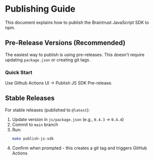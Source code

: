 # Publishing Guide

This document explains how to publish the Braintrust JavaScript SDK to npm.

## Pre-Release Versions (Recommended)

The easiest way to publish is using pre-releases. This doesn't require updating `package.json` or creating git tags.

### Quick Start

Use Github Actions UI -> Publish JS SDK Pre-release.

## Stable Releases

For stable releases (published to `@latest`):

1. Update version in `js/package.json` (e.g., `0.4.3` → `0.4.4`)
2. Commit to `main` branch
3. Run:
   ```bash
   make publish-js-sdk
   ```
4. Confirm when prompted - this creates a git tag and triggers GitHub Actions
